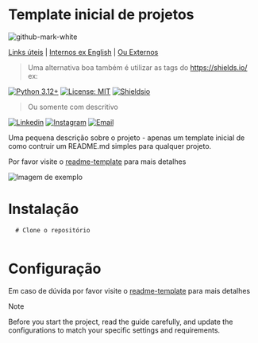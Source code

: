 # Template inicial de projetos

![github-mark-white](https://github.com/user-attachments/assets/ed8869b7-7884-428d-bfb2-11d3ecdd8800)


[Links úteis](.README.md) | [Internos ex English](.README_eg.md) | [Ou Externos](https://github.com/i-davies) 

> Uma alternativa boa também é utilizar as tags do https://shields.io/ ex:

[![Python 3.12+](https://img.shields.io/badge/python-3.12+-blue.svg)](https://www.python.org/downloads/)
[![License: MIT](https://img.shields.io/badge/License-MIT-yellow.svg)](https://opensource.org/licenses/MIT)
[![Shieldsio](https://img.shields.io/badge/Shields.io-docs-blue)](https://shields.io/docs/logos)

> Ou somente com descritivo

[![Linkedin](https://img.shields.io/badge/Linkedin-1A1B1E?style=for-the-badge)](https://www.linkedin.com/in/i-davies)
[![Instagram](https://img.shields.io/badge/Instagram-1A1B1E?style=for-the-badge)](https://www.linkedin.com/in/i-davies)
[![Email](https://img.shields.io/badge/Email-1A1B1E?style=for-the-badge)](mailto:idavies@outlook.com)


Uma pequena descrição sobre o projeto -  apenas um template inicial de como contruir um README.md simples para qualquer projeto.

Por favor visite o [readme-template](https://github.com/i-davies/readme-template) para mais detalhes

![Imagem de exemplo](https://docs.github.com/assets/cb-170327/mw-1440/images/help/repository/profile-with-readme.webp)

# Instalação
```
  # Clone o repositório
  
```

# Configuração


Em caso de dúvida por favor visite o [readme-template](https://github.com/i-davies/readme-template) para mais detalhes

> [!NOTE]
> Before you start the project, read the guide carefully, and update the configurations to match your specific settings and requirements.

